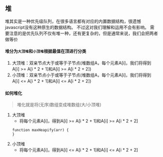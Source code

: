 ## 堆
堆其实是一种优先级队列，在很多语言都有对应的内置数据结构，很遗憾javascript没有这种原生的数据结构。 不过这对我们理解和运用不会有影响。
需要注意的是优先队列不仅有堆一种，还有更复杂的，但是通常来说，我们会把两者做等价
#### 堆分为`大顶堆`和`小顶堆`根据最值在顶进行分类
1. 大顶堆：双亲节点大于或等于子节点(堆数组A，每个元素A[i]，我们将得到A[i] >= A[i * 2 + 1]和A[i] >= A[i * 2 + 2])
2. 小顶堆：双亲节点小于或等于子节点(堆数组A，每个元素A[i]，我们将得到A[i] <= A[i * 2 + 1]和A[i] <= A[i * 2 + 2])

#### 如何堆化
> 堆化就是将(无序)数组变成堆数组(大/小顶堆)
1. 大顶堆
    - 将每个元素A[i]，得到A[i] >= A[i * 2 + 1]和A[i] >= A[i * 2 + 2]
    ```
    function maxHeapify(arr) {
    }
    ```
2. 小顶堆
    - 将每个元素A[i]，得到A[i] <= A[i * 2 + 1]和A[i] <= A[i * 2 + 2]
